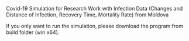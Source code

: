 Covid-19 Simulation for Research Work with Infection Data (Changes and Distance of Infection, Recovery Time, Mortality Rate) from Moldova

If you only want to run the simulation, please download the program from build folder (win x64).
